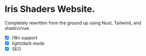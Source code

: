 # Iris Shaders Website.

Completely rewritten from the ground up using Nuxt, Tailwind, and shadcn/vue.


- [x] i18n support
- [x] light/dark mode
- [x] SEO

